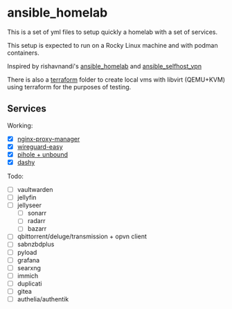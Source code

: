 # ansible_homelab
This is a set of yml files to setup quickly a homelab with a set of services.

This setup is expected to run on a Rocky Linux machine and with podman containers.

Inspired by rishavnandi's [ansible_homelab](https://github.com/rishavnandi/ansible_homelab) and [ansible_selfhost_vpn](https://github.com/rishavnandi/ansible_selfhost_vpn) 

There is also a [terraform](terraform) folder to create local vms with libvirt (QEMU+KVM) using terraform for the purposes of testing.


## Services
Working:
- [x] [nginx-proxy-manager](https://nginxproxymanager.com/)
- [x] [wireguard-easy](https://github.com/WeeJeWel/wg-easy)
- [x] [pihole + unbound](https://github.com/chriscrowe/docker-pihole-unbound/)
- [x] [dashy](https://github.com/lissy93/dashy)

Todo:

- [ ] vaultwarden
- [ ] jellyfin
- [ ] jellyseer
    - [ ] sonarr
    - [ ] radarr
    - [ ] bazarr
- [ ] qbittorrent/deluge/transmission + opvn client
- [ ] sabnzbdplus
- [ ] pyload
- [ ] grafana
- [ ] searxng
- [ ] immich
- [ ] duplicati
- [ ] gitea
- [ ] authelia/authentik
